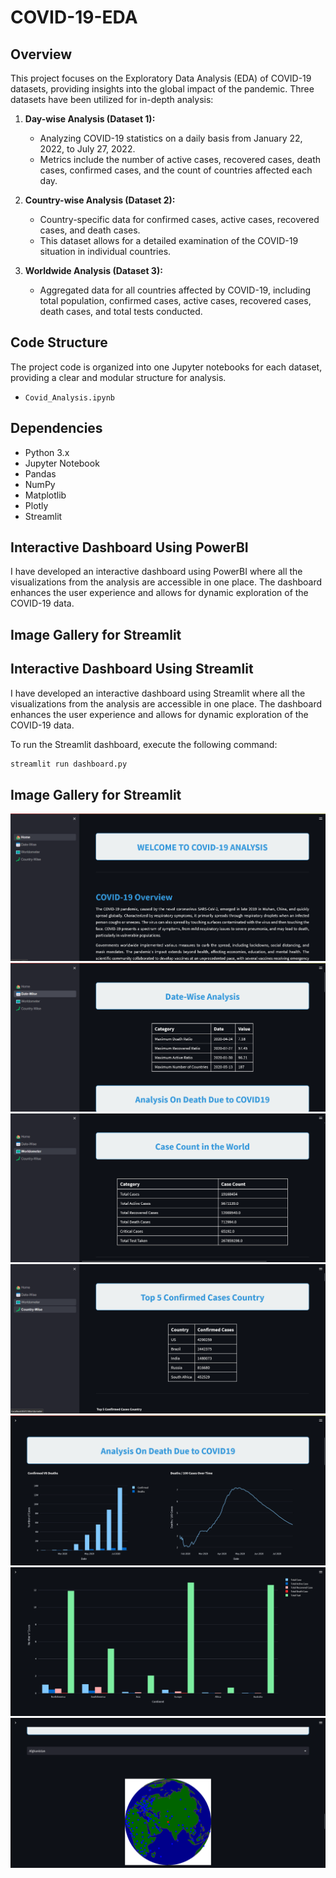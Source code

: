 # COVID-19-EDA

## Overview

This project focuses on the Exploratory Data Analysis (EDA) of COVID-19 datasets, providing insights into the global impact of the pandemic. Three datasets have been utilized for in-depth analysis:

1. **Day-wise Analysis (Dataset 1):**
   - Analyzing COVID-19 statistics on a daily basis from January 22, 2022, to July 27, 2022.
   - Metrics include the number of active cases, recovered cases, death cases, confirmed cases, and the count of countries affected each day.

2. **Country-wise Analysis (Dataset 2):**
   - Country-specific data for confirmed cases, active cases, recovered cases, and death cases.
   - This dataset allows for a detailed examination of the COVID-19 situation in individual countries.

3. **Worldwide Analysis (Dataset 3):**
   - Aggregated data for all countries affected by COVID-19, including total population, confirmed cases, active cases, recovered cases, death cases, and total tests conducted.


## Code Structure

The project code is organized into one Jupyter notebooks for each dataset, providing a clear and modular structure for analysis.

- `Covid_Analysis.ipynb`

## Dependencies
- Python 3.x
- Jupyter Notebook
- Pandas
- NumPy
- Matplotlib
- Plotly
- Streamlit

## Interactive Dashboard Using PowerBI

I have developed an interactive dashboard using PowerBI where all the visualizations from the analysis are accessible in one place. The dashboard enhances the user experience and allows for dynamic exploration of the COVID-19 data.

## Image Gallery for Streamlit

## Interactive Dashboard Using Streamlit

I have developed an interactive dashboard using Streamlit where all the visualizations from the analysis are accessible in one place. The dashboard enhances the user experience and allows for dynamic exploration of the COVID-19 data.

To run the Streamlit dashboard, execute the following command:

```bash
streamlit run dashboard.py
```

## Image Gallery for Streamlit

![Alt Text](https://github.com/ParthaSarathi-23/COVID-19-EDA/blob/main/Image/Img-1.png?raw=true)
![Alt Text](https://github.com/ParthaSarathi-23/COVID-19-EDA/blob/main/Image/Img-2.png?raw=true)
![Alt Text](https://github.com/ParthaSarathi-23/COVID-19-EDA/blob/main/Image/Img-3.png?raw=true)
![Alt Text](https://github.com/ParthaSarathi-23/COVID-19-EDA/blob/main/Image/Img-4.png?raw=true)
![Alt Text](https://github.com/ParthaSarathi-23/COVID-19-EDA/blob/main/Image/Img-5.png?raw=true)
![Alt Text](https://github.com/ParthaSarathi-23/COVID-19-EDA/blob/main/Image/Img-6.png?raw=true)
![Alt Text](https://github.com/ParthaSarathi-23/COVID-19-EDA/blob/main/Image/Img-7.png?raw=true)
